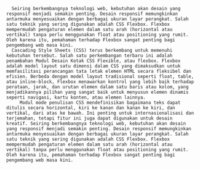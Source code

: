 
      Seiring berkembangnya teknologi web, kebutuhan akan desain yang responsif menjadi semakin penting. Desain responsif memungkinkan antarmuka menyesuaikan dengan berbagai ukuran layar perangkat. Salah satu teknik yang sering digunakan adalah CSS Flexbox. Flexbox mempermudah pengaturan elemen dalam satu arah (horizontal atau vertikal) tanpa perlu menggunakan float atau positioning yang rumit. Oleh karena itu, pemahaman terhadap Flexbox sangat penting bagi pengembang web masa kini.
      Cascading Style Sheets (CSS) terus berkembang untuk memenuhi kebutuhan tersebut. Salah satu perkembangan terbaru ini adalah penambahan Modul Desain Kotak CSS Flexible, atau flexbox. Flexbox adalah model layout satu dimensi dalam CSS yang dimaksudkan untuk memfasilitasi perancangan tata letak elemen HTML secara fleksibel dan efisien. Berbeda dengan model layout tradisional seperti float, table, atau inline-block, Flexbox menawarkan kontrol yang lebih baik terhadap perataan, jarak, dan urutan elemen dalam satu baris atau kolom, yang menjadikannya pilihan yang sangat baik untuk menyusun elemen dinamis seperti navigasi, kartu konten, atau elemen lainnya. 
         Modul mode penulisan CSS mendefinisikan bagaimana teks dapat ditulis secara horizontal, kiri ke kanan dan kanan ke kiri, dan vertikal, dari atas ke bawah. Ini penting untuk internasionalisasi dan terjemahan, tetapi fitur ini juga dapat digunakan untuk desain kreatif. Seiring berkembangnya teknologi web, kebutuhan akan desain yang responsif menjadi semakin penting. Desain responsif memungkinkan antarmuka menyesuaikan dengan berbagai ukuran layar perangkat. Salah satu teknik yang sering digunakan adalah CSS Flexbox. Flexbox mempermudah pengaturan elemen dalam satu arah (horizontal atau vertikal) tanpa perlu menggunakan float atau positioning yang rumit. Oleh karena itu, pemahaman terhadap Flexbox sangat penting bagi pengembang web masa kini.
